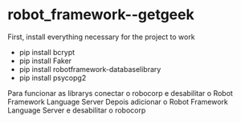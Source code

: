 # robot_framework--getgeek


First, install everything necessary for the project to work
- pip install bcrypt
- pip install Faker
- pip install robotframework-databaselibrary
- pip install psycopg2


Para funcionar as librarys conectar o robocorp e desabilitar o Robot Framework Language Server
Depois adicionar o Robot Framework Language Server e desabilitar o robocorp